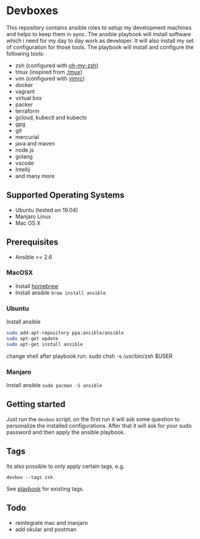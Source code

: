 # Devboxes

This repository contains ansible roles to setup my development machines and helps to keep them in sync.
The ansible playbook will install software which i need for my day to day work as developer.
It will also install my set of configuration for those tools.
The playbook will install and configure the following tools:

* zsh (configured with [oh-my-zsh](https://github.com/robbyrussell/oh-my-zsh))
* tmux (inspired from [.tmux](https://github.com/gpakosz/.tmux))
* vim (configured with [vimrc](https://github.com/amix/vimrc))
* docker
* vagrant
* virtual box
* packer
* terraform
* gcloud, kubectl and kubectx
* gpg
* git
* mercurial
* java and maven
* node.js
* golang
* vscode
* Intellij
* and many more

## Supported Operating Systems

* Ubuntu (tested on 19.04)
* Manjaro Linux
* Mac OS X

## Prerequisites

* Ansible >= 2.6

### MacOSX

* Install [homebrew](https://brew.sh/)
* Install ansible `brew install ansible`

### Ubuntu

Install ansible

```bash
sudo add-apt-repository ppa:ansible/ansible
sudo apt-get update
sudo apt-get install ansible
```

change shell after playbook run: sudo chsh -s /usr/bin/zsh $USER

### Manjaro

Install ansible `sudo pacman -S ansible`

## Getting started

Just run the `devbox` script, on the first run it will ask some question to personalize the installed configurations.
After that it will ask for your sudo password and then apply the ansible playbook. 

## Tags

Its also possible to only apply certain tags, e.g.

`devbox --tags zsh`

See [playbook](playbook.yml) for existing tags.

## Todo

- reintegrate mac and manjaro
- add okular and postman
